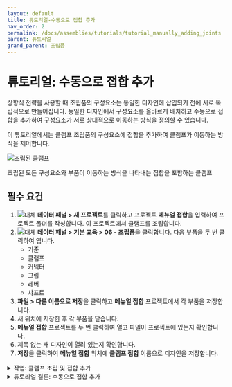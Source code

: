 ```yaml
---
layout: default
title: 튜토리얼-수동으로 접합 추가
nav_order: 2
permalink: /docs/assemblies/tutorials/tutorial_manually_adding_joints
parent: 튜토리얼
grand_parent: 조립품
---
```

튜토리얼: 수동으로 접합 추가
================

상향식 전략을 사용할 때 조립품의 구성요소는 동일한 디자인에 삽입되기 전에 서로 독립적으로 만들어집니다. 동일한 디자인에서 구성요소를 올바르게 배치하고 수동으로 접합을 추가하여 구성요소가 서로 상대적으로 이동하는 방식을 정의할 수 있습니다.

이 튜토리얼에서는 클램프 조립품의 구성요소에 접합을 추가하여 클램프가 이동하는 방식을 제어합니다.

![조립된 클램프](https://help.autodesk.com/cloudhelp/KOR/Fusion-Assemble/images/tutorial/asy-t4-finished-asy-moved-2-loc.png)

조립된 모든 구성요소와 부품이 이동하는 방식을 나타내는 접합을 포함하는 클램프

필수 요건
-----

1.  ![대체](https://help.autodesk.com/cloudhelp/KOR/Fusion-Assemble/images/icon/common/data-panel.png) **데이터 패널 > 새 프로젝트**를 클릭하고 프로젝트 **메뉴얼 접합**을 입력하여 프로젝트 폴더를 작성합니다. 이 프로젝트에서 클램프를 조립합니다.
2.  ![대체](https://help.autodesk.com/cloudhelp/KOR/Fusion-Assemble/images/icon/common/data-panel.png) **데이터 패널 > 기본 교육 > 06 - 조립품**을 클릭합니다. 다음 부품을 두 번 클릭하여 엽니다.
    *   기준
    *   클램프
    *   커넥터
    *   그립
    *   레버
    *   샤프트
3.  **파일 > 다른 이름으로 저장**을 클릭하고 **메뉴얼 접합** 프로젝트에서 각 부품을 저장합니다.
4.  새 위치에 저장한 후 각 부품을 닫습니다.
5.  **메뉴얼 접합** 프로젝트를 두 번 클릭하여 열고 파일이 프로젝트에 있는지 확인합니다.
6.  제목 없는 새 디자인이 열려 있는지 확인합니다.
7.  **저장**을 클릭하여 **메뉴얼 접합** 위치에 **클램프 접합** 이름으로 디자인을 저장합니다.

<details>
<summary>작업: 클램프 조립 및 접합 추가</summary>
<div markdown="1">       

작업: 클램프 조립 및 접합 추가
==================

이 작업에서는 부품을 **클램프 접합** 디자인에 삽입하고 접합을 추가하여 부품의 동작과 전체 디자인을 나타냅니다.

1.  **기준**을 클램프 접합 디자인에 삽입하고 삽입했던 위치에 **고정**합니다.
    
    a.  데이터 패널에서 **기준** 디자인을 마우스 오른쪽 버튼으로 클릭하고 **현재 디자인에 삽입**을 선택합니다.
        
    b.  베이스가 디자인에 배치될 때 열리는 이동/복사 대화상자에서 **확인**을 클릭하여 기본 위치를 승인합니다.
       
    c.  브라우저에서 **기준** 노드를 마우스 오른쪽 버튼으로 클릭하고 **고정**을 선택하여 기준을 현재 위치에 고정합니다.
        
    ![고정 선택](https://help.autodesk.com/cloudhelp/KOR/Fusion-Assemble/images/tutorial/asy-t4-select-ground.png)
        
2.  **레버**를 삽입하고 **회전** 접합을 사용하여 베이스에 부착합니다.
    
    a.  데이터 패널에서 **레버** 디자인을 마우스 오른쪽 버튼으로 클릭하고 **현재 디자인에 삽입**을 선택합니다.
        
    b.  이동/복사 대화상자의 Z 이동 조작기를 사용하여 레버를 베이스 밖으로 이동하고 **확인**을 클릭합니다.
        
    ![이동 레버](https://help.autodesk.com/cloudhelp/KOR/Fusion-Assemble/images/tutorial/asy-t4-move-lever.png)
        
    c.  **솔리드 > 조립 > 접합**을 클릭합니다.
        
    d.  접합 대화상자에서 동작 유형을 **회전**으로 설정합니다. 이 접합은 회전 자유도를 하나만 허용합니다.
        
    e.  첫 번째 구성요소 선택의 경우 **레버**에서 핀의 중심을 클릭합니다. 스냅 위치는 삼각형 그림문자이며 핀 내부에 있기 때문에 보기 어렵습니다.
        
    ![레버 핀 선택](https://help.autodesk.com/cloudhelp/KOR/Fusion-Assemble/images/tutorial/asy-t4-select-lever-pin.png)
        
    f.  두 번째 구성요소를 선택하려면 **기준**에서 핀 구멍의 중심을 클릭합니다. 스냅 위치는 삼각형 그림문자입니다. 구멍의 내부 벽 위에 마우스를 놓아 구멍을 강조 표시합니다. **Ctrl** 키를 누른 다음 중심 스냅 위치를 선택합니다.
        
    ![기준 레버 구멍 선택](https://help.autodesk.com/cloudhelp/KOR/Fusion-Assemble/images/tutorial/asy-t4-select-base-lever-pin-hole.png)
        
    g.  접합 대화상자에서 **반전**을 클릭하여 부품 방향을 올바르게 지정합니다.
        
    h.  **확인**을 클릭하여 접합을 마칩니다.
        
    ![베이스에 조립된 레버](https://help.autodesk.com/cloudhelp/KOR/Fusion-Assemble/images/tutorial/asy-t4-asy-base-lever.png)
        
3.  **레버**의 열린 구멍 중간에 접합 원점을 작성합니다.
    
    a.  브라우저에서 **레버** 디자인을 마우스 오른쪽 버튼으로 클릭하고 **열기**를 선택합니다.
        
    ![레버 면 선택](https://help.autodesk.com/cloudhelp/KOR/Fusion-Assemble/images/tutorial/asy-t4-browser-open.png)
        
    b.  **솔리드 > 조립 > 접합 원점**을 클릭합니다.
        
    c.  **유형**을 **두 면 사이**로 설정합니다.
        
    d.  레버 암의 내부 면을 두 면으로 선택합니다.
        
    ![레버 면 선택](https://help.autodesk.com/cloudhelp/KOR/Fusion-Assemble/images/tutorial/asy-t4-select-lever-faces.png)
        
    5.  구멍 중 하나의 모서리를 선택하여 평면 사이의 구멍 중심에 접합 원점을 정의합니다.
        
    6.  **확인**을 클릭하여 접합 원점을 마칩니다.
        
    7.  **레버** 디자인을 저장합니다.
        
4.  **클램프 접합** 디자인에 **커넥터**를 추가할 준비를 합니다.
    
    a.  **클램프 접합** 디자인으로 돌아갑니다.
        
    클램프 접합 디자인에서 레버는 기한이 만료되어 브라우저의 레버 노드에 노란색 삼각형 아이콘이 표시되어 접합 원점을 추가했기 때문에 표시됩니다.
        
    b.  브라우저에서 레버 노드를 마우스 오른쪽 버튼으로 클릭하고 **업데이트 가져오기**를 선택합니다. 주: 상황에 맞는 메뉴에 **최신 버전 가져오기**가 표시될 수 있습니다.
        
    c.  레버를 클릭하고 앞쪽 위치로 이동합니다. 정확한 위치는 중요하지 않습니다.
        
    ![이동 레버](https://help.autodesk.com/cloudhelp/KOR/Fusion-Assemble/images/tutorial/asy-t4-move-lever-to-location.png)
        
5.  **커넥터**를 삽입하고 **회전** 접합을 사용하여 작성된 접합 원점을 사용하여 레버에 부착합니다.
    
    a.  데이터 패널에서 **커넥터** 디자인을 마우스 오른쪽 버튼으로 클릭하고 **현재 디자인에 삽입**을 선택합니다.
        
    b.  이동/복사 대화상자의 Y 이동 조작기를 사용하여 레버를 베이스 밖으로 이동하고 **확인**을 클릭합니다.
        
    ![커넥터 이동](https://help.autodesk.com/cloudhelp/KOR/Fusion-Assemble/images/tutorial/asy-t4-move-connector.png)
        
    c.  **솔리드 > 조립 > 접합**을 클릭하고 접합 대화상자에서 동작 유형을 **회전**으로 설정합니다.
        
    d.  커넥터의 현재 위치를 사용하려는 경우 대화상자에서 **위치 캡처**를 클릭합니다.
        
    e.  첫 번째 구성요소를 선택하려면 **커넥터**에서 핀의 중심을 클릭합니다.
        
    ![커넥터 핀 선택](https://help.autodesk.com/cloudhelp/KOR/Fusion-Assemble/images/tutorial/asy-t4-select-connector-center-pin.png)
        
    f.  두 번째 구성요소 선택에 대해 작성한 접합 원점을 클릭하고 **확인**을 클릭합니다.
        
    ![원점 선택](https://help.autodesk.com/cloudhelp/KOR/Fusion-Assemble/images/tutorial/asy-t4-select-lever-joint-origin.png)
        
    g.  커넥터가 레버에 제대로 조립되어 있는지 확인합니다.
        
    ![조립 커넥터-레버](https://help.autodesk.com/cloudhelp/KOR/Fusion-Assemble/images/tutorial/asy-t4-asy-Connector-lever.png)
        
6.  **샤프트**를 삽입하고 **원통형** 접합을 사용하여 밑면에 부착합니다. 원통형 접합을 사용하면 부품을 회전하여 한 축 주위로 변환할 수 있습니다.
    
    a.  데이터 패널에서 **샤프트** 디자인을 마우스 오른쪽 버튼으로 클릭하고 **현재 디자인에 삽입**을 선택한 다음 **확인**을 클릭하여 삽입 위치를 승인합니다.
        
    b.  **솔리드 > 조립 > 접합**을 클릭하고 접합 대화상자에서 동작 유형을 **원통형**으로 설정합니다.
        
    c.  샤프트의 끝에 마우스를 놓고 첫 번째 구성요소 선택의 중심을 선택합니다.
        
    ![원점 선택](https://help.autodesk.com/cloudhelp/KOR/Fusion-Assemble/images/tutorial/asy-t4-select-shaft-end.png)
        
    d.  기준 끝에 있는 샤프트 구멍을 선택하여 두 번째 구성요소를 선택하고 **확인**을 클릭합니다.
        
    ![원점 선택](https://help.autodesk.com/cloudhelp/KOR/Fusion-Assemble/images/tutorial/asy-t4-select-base-shaft-hole.png)
        
    e.  샤프트가 베이스에 제대로 조립되어 있는지 확인합니다.
        
    ![베이스에 결합된 샤프트](https://help.autodesk.com/cloudhelp/KOR/Fusion-Assemble/images/tutorial/asy-t4-asy-base-shaft.png)
        
7.  **회전** 접합을 사용하여 **샤프트**를 **커넥터**에 결합합니다.
    
    a.  **솔리드 > 조립 > 접합**을 클릭하고 접합 대화상자에서 동작 유형을 **회전**으로 설정합니다.
        
    b.  구성요소가 이동되었음을 나타내는 대화상자가 표시되면 **위치 캡처**를 클릭합니다.
        
    c.  첫 번째 구성요소를 선택하려면 **샤프트**에서 구멍의 삼각형 중심 그림문자를 클릭합니다.
        
    ![샤프트 구멍 선택](https://help.autodesk.com/cloudhelp/KOR/Fusion-Assemble/images/tutorial/asy-t4-select-shaft-hole.png)
        
    d.  **Ctrl** 키를 누른 다음 **커넥터**에서 두 번째 구성요소를 선택할 핀의 삼각형 중심 그림문자를 선택하고 **확인**을 클릭합니다.
        
    ![커넥터 핀 선택](https://help.autodesk.com/cloudhelp/KOR/Fusion-Assemble/images/tutorial/asy-t4-select-connector-center-pin2.png)
        
    e.  샤프트가 커넥터에 제대로 조립되어 있는지 확인합니다.
        
    ![커넥터 및 샤프트 결합](https://help.autodesk.com/cloudhelp/KOR/Fusion-Assemble/images/tutorial/asy-t4-asy-Connector-shaft.png)
        
8.  **클램프**를 삽입하고 **볼** 접합을 사용하여 베이스에 부착합니다. 볼 접합을 사용하면 부품을 세 축 주위로 회전할 수 있습니다.
    
    a.  데이터 패널에서 **클램프** 디자인을 마우스 오른쪽 버튼으로 클릭하고 **현재 디자인에 삽입**을 선택합니다.
        
    b.  **솔리드 > 조립 > 접합**을 클릭하고 접합 대화상자에서 동작 유형을 **볼**으로 설정합니다.
        
    c.  구성요소가 이동되었음을 나타내는 대화상자가 표시되면 **위치 캡처**를 클릭합니다.
        
    d.  첫 번째 구성요소 선택을 위해 클램프에서 볼 소켓의 중심을 선택합니다.
        
    ![클램프 선택](https://help.autodesk.com/cloudhelp/KOR/Fusion-Assemble/images/tutorial/asy-t4-select-clamp.png)
        
    e.  두 번째 구성요소로 사용할 샤프트 볼의 중심을 선택하고 **확인**을 클릭합니다.
        
    ![샤프트 볼 끝 선택](https://help.autodesk.com/cloudhelp/KOR/Fusion-Assemble/images/tutorial/asy-t4-select-shaft-ball.png)
        
    f.  클램프가 샤프트에 제대로 조립되어 있는지 확인합니다.
        
    ![샤프트 볼 끝 선택](https://help.autodesk.com/cloudhelp/KOR/Fusion-Assemble/images/tutorial/asy-t4-asy-Clamp-shaft.png)
        
9.  **강체** 접합을 사용하여 **레버**에 \*\* 그립\*\*을 결합합니다.
    
    a.  데이터 패널에서 **그립** 디자인을 마우스 오른쪽 버튼으로 클릭하고 **현재 디자인에 삽입**을 선택한 다음 **확인**을 클릭하여 삽입 위치를 승인합니다.
        
    b.  **솔리드 > 조립 > 접합**을 클릭하고 접합 대화상자에서 동작 유형을 **강체**로 설정합니다.
        
    c.  구성요소가 이동되었음을 나타내는 대화상자가 표시되면 **위치 캡처**를 클릭합니다.
        
    d.  스냅점이 아닌 내부 그립 면을 클릭합니다. 그러면 스냅 점의 선택이 이 면의 스냅점으로만 제한됩니다.
        
    ![내부 면 선택](https://help.autodesk.com/cloudhelp/KOR/Fusion-Assemble/images/tutorial/asy-t4-select-inside-grip-face.png)
        
    e.  그립 상단의 반지름 중심을 나타내는 스냅점을 클릭합니다.
        
    ![내부 중심점 선택](https://help.autodesk.com/cloudhelp/KOR/Fusion-Assemble/images/tutorial/asy-t4-select-inside-grip-center-pt.png)
        
    f.  선택한 그립 위치에 해당하는 레버 핸들 반지름의 중심을 클릭하고 **확인**을 클릭합니다.
        
    ![핸들 중심 선택](https://help.autodesk.com/cloudhelp/KOR/Fusion-Assemble/images/tutorial/asy-t4-select-lever-handle.png)
        
    g.  그립이 레버에 제대로 조립되어 있는지 확인합니다.
        
    ![결합 그립 및 레버](https://help.autodesk.com/cloudhelp/KOR/Fusion-Assemble/images/tutorial/asy-t4-asy-grip-lever.png)

</div>
</details>
<details>
<summary>튜토리얼 결론: 수동으로 접합 추가</summary>
<div markdown="1">       
튜토리얼 결론: 수동으로 접합 추가
===================

이 튜토리얼에서는 클램프 조립품의 구성요소에 접합을 적용하여 클램프가 이동하는 방식을 제어했습니다. 적용한 접합 유형은 다음과 같습니다.

*   해상도
*   원통형
*   볼
*   강체

![조립된 클램프](https://help.autodesk.com/cloudhelp/KOR/Fusion-Assemble/images/tutorial/asy-t4-finished-asy-moved-2-loc.png)

조립된 모든 구성요소와 부품이 이동하는 방식을 나타내는 접합을 포함하는 클램프

</div>
</details>
